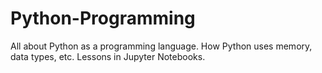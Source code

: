 # Python-Programming
All about Python as a programming language. How Python uses memory, data types, etc. Lessons in Jupyter Notebooks.

